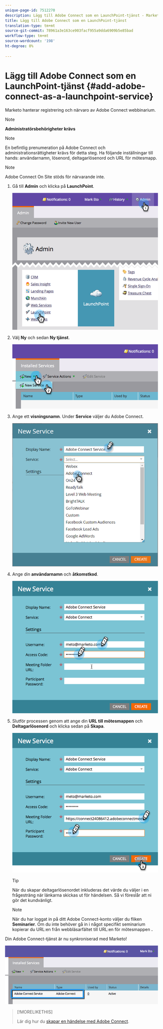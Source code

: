 ```yaml
---
unique-page-id: 7512270
description: Lägg till Adobe Connect som en LaunchPoint-tjänst - Marketo Docs - Produktdokumentation
title: Lägg till Adobe Connect som en LaunchPoint-tjänst
translation-type: tm+mt
source-git-commit: 78961a3e163ce903facf955a9dda6909b5e85bad
workflow-type: tm+mt
source-wordcount: '198'
ht-degree: 0%

---
```



# Lägg till Adobe Connect som en LaunchPoint-tjänst {#add-adobe-connect-as-a-launchpoint-service}

Marketo hanterar registrering och närvaro av Adobe Connect webbinarium.

>[!NOTE]
>
>**Administratörsbehörigheter krävs**

>[!NOTE]
>
>En befintlig prenumeration på Adobe Connect och administrationsrättigheter krävs för detta steg. Ha följande inställningar till hands: användarnamn, lösenord, deltagarlösenord och URL för mötesmapp.

>[!NOTE]
>
>Adobe Connect On Site stöds för närvarande inte.

1. Gå till **Admin** och klicka på **LaunchPoint**.

   ![](assets/image2015-4-22-11-3a33-3a51.png)

1. Välj **Ny** och sedan **Ny tjänst**.

   ![](assets/image2015-4-22-11-3a40-3a19.png)

1. Ange ett **visningsnamn**. Under **Service** väljer du Adobe Connect.

   ![](assets/new-service-adobe-connect.png)

1. Ange din **användarnamn** och **åtkomstkod**.

   ![](assets/image2015-4-22-11-3a50-3a6.png)

1. Slutför processen genom att ange din **URL till mötesmappen** och **Deltagarlösenord** och klicka sedan på **Skapa**.

   ![](assets/image2015-4-22-11-3a55-3a36.png)

   >[!TIP]
   >
   >När du skapar deltagarlösenordet inkluderas det värde du väljer i en frågesträng när länkarna skickas ut för händelsen. Så vi föreslår att ni gör det kundvänligt.

   >[!NOTE]
   >
   >När du har loggat in på ditt Adobe Connect-konto väljer du fliken **Seminarier**. Om du inte behöver gå in i något specifikt seminarium kopierar du URL:en från webbläsarfältet till URL:en för mötesmappen **.**

Din Adobe Connect-tjänst är nu synkroniserad med Marketo!

![](assets/adobe-connect-service.png)

>[!MORELIKETHIS]
>
>Lär dig hur du [skapar en händelse med Adobe Connect](/help/marketo/product-docs/demand-generation/events/create-an-event/create-an-event-with-adobe-connect.md).
